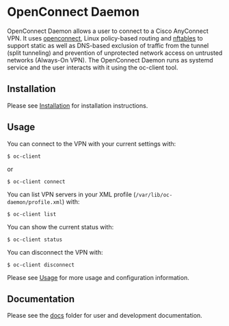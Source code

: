 # OpenConnect Daemon

OpenConnect Daemon allows a user to connect to a Cisco AnyConnect VPN. It uses
[openconnect](https://www.infradead.org/openconnect/), Linux policy-based
routing and [nftables](https://nftables.org/projects/nftables/) to support
static as well as DNS-based exclusion of traffic from the tunnel (split
tunneling) and prevention of unprotected network access on untrusted networks
(Always-On VPN). The OpenConnect Daemon runs as systemd service and the user
interacts with it using the oc-client tool.

## Installation

Please see [Installation](docs/user/install.md) for installation instructions.

## Usage

You can connect to the VPN with your current settings with:

```console
$ oc-client
```

or

```console
$ oc-client connect
```

You can list VPN servers in your XML profile (`/var/lib/oc-daemon/profile.xml`)
with:

```console
$ oc-client list
```

You can show the current status with:

```console
$ oc-client status
```

You can disconnect the VPN with:

```console
$ oc-client disconnect
```

Please see [Usage](docs/user/usage.md) for more usage and configuration
information.

## Documentation

Please see the [docs](docs/) folder for user and development documentation.
